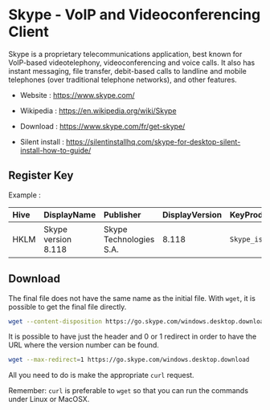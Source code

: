# Skype - VoIP and Videoconferencing Client

Skype is a proprietary telecommunications application, best known for
VoIP-based videotelephony, videoconferencing and voice calls.
It also has instant messaging, file transfer, debit-based calls to
landline and mobile telephones (over traditional telephone networks),
and other features.

* Website : https://www.skype.com/
* Wikipedia : https://en.wikipedia.org/wiki/Skype

* Download : https://www.skype.com/fr/get-skype/
* Silent install : https://silentinstallhq.com/skype-for-desktop-silent-install-how-to-guide/


## Register Key

Example :

 | Hive | DisplayName | Publisher | DisplayVersion | KeyProduct | UninstallExe |
 |:---- |:----------- |:--------- |:-------------- |:---------- |:------------ |
 | HKLM | Skype version 8.118 | Skype Technologies S.A. | 8.118 | `Skype_is1` | `"C:\Program Files (x86)\Microsoft\Skype for Desktop\unins000.exe"` |


## Download

The final file does not have the same name as the initial file.
With `wget`, it is possible to get the final file directly.

```bash
wget --content-disposition https://go.skype.com/windows.desktop.download
```

It is possible to have just the header and 0 or 1 redirect in order to
have the URL where the version number can be found.

```bash
wget --max-redirect=1 https://go.skype.com/windows.desktop.download
```

All you need to do is make the appropriate `curl` request.

Remember: `curl` is preferable to `wget` so that you can run the
commands under Linux or MacOSX.
